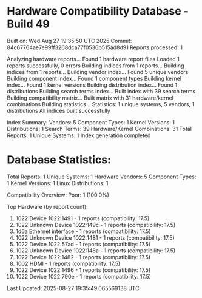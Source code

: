 # Hardware Compatibility Database - Build 49

Built on: Wed Aug 27 19:35:50 UTC 2025
Commit: 84c67764ae7e99ff3268dca77f0536b515ad8d91
Reports processed: 1

Analyzing hardware reports...
Found 1 hardware report files
Loaded 1 reports successfully, 0 errors
Building indices from 1 reports...
Building indices from 1 reports...
Building vendor index...
   Found 5 unique vendors
Building component index...
   Found 1 component types
Building kernel index...
   Found 1 kernel versions
Building distribution index...
   Found 1 distributions
Building search terms index...
   Built index with 39 search terms
Building compatibility matrix...
   Built matrix with 31 hardware/kernel combinations
Building statistics...
   Statistics: 1 unique systems, 5 vendors, 1 distributions
All indices built successfully

Index Summary:
   Vendors: 5
   Component Types: 1
   Kernel Versions: 1
   Distributions: 1
   Search Terms: 39
   Hardware/Kernel Combinations: 31
   Total Reports: 1
   Unique Systems: 1
Index generation completed

Database Statistics:
========================
Total Reports: 1
Unique Systems: 1
Hardware Vendors: 5
Component Types: 1
Kernel Versions: 1
Linux Distributions: 1

Compatibility Overview:
  Poor: 1 (100.0%)

Top Hardware (by report count):
  1. 1022 Device 1022:1491 - 1 reports (compatibility: 17.5)
  2. 1022 Unknown Device 1022:149c - 1 reports (compatibility: 17.5)
  3. 1d6a Ethernet interface - 1 reports (compatibility: 17.5)
  4. 1022 Unknown Device 1022:1481 - 1 reports (compatibility: 17.5)
  5. 1022 Device 1022:57ad - 1 reports (compatibility: 17.5)
  6. 1022 Unknown Device 1022:148a - 1 reports (compatibility: 17.5)
  7. 1022 Device 1022:1482 - 1 reports (compatibility: 17.5)
  8. 1002 HDMI - 1 reports (compatibility: 17.5)
  9. 1022 Device 1022:1496 - 1 reports (compatibility: 17.5)
  10. 1022 Device 1022:790e - 1 reports (compatibility: 17.5)

Last Updated: 2025-08-27 19:35:49.065569138 UTC

